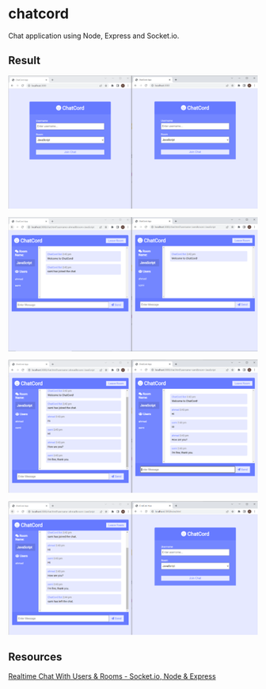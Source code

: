 # chatcord
Chat application using Node, Express and Socket.io.

## Result

![](./images/ioProj1.PNG)

![](./images/ioProj2.PNG)

![](./images/ioProj3.PNG)

![](./images/ioProj4.PNG)

## Resources
[Realtime Chat With Users & Rooms - Socket.io, Node & Express](https://www.youtube.com/watch?v=jD7FnbI76Hg)                   